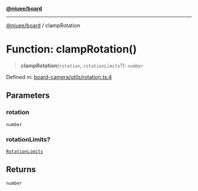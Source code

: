 [**@niuee/board**](../README.md)

***

[@niuee/board](../globals.md) / clampRotation

# Function: clampRotation()

> **clampRotation**(`rotation`, `rotationLimits`?): `number`

Defined in: [board-camera/utils/rotation.ts:4](https://github.com/niuee/board/blob/e6c1edcccf6525a0cc9088782c7c4653e837f533/src/board-camera/utils/rotation.ts#L4)

## Parameters

### rotation

`number`

### rotationLimits?

[`RotationLimits`](../type-aliases/RotationLimits.md)

## Returns

`number`
